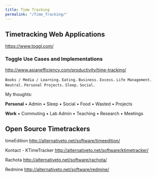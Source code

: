```yaml
---
title: Time Tracking
permalink: "/Time_Tracking/"
---
```


Timetracking Web Applications
-----------------------------

<https://www.toggl.com/>

### Toggle Use Cases and Implementations

<http://www.asianefficiency.com/productivity/time-tracking/>

`Books / Media / Learning.`
`Eating.`
`Business.`
`Excess.`
`Life Management.`
`Neutral.`
`Personal Projects.`
`Sleep.`
`Social.`

My thoughts:

**Personal** • Admin • Sleep • Social • Food • Wasted • Projects

**Work** • Commuting • Lab Admin • Teaching • Research • Meetings

Open Source Timetrackers
------------------------

timeEdition <http://alternativeto.net/software/timeedition/>

Kontact - KTimeTracker <http://alternativeto.net/software/ktimetracker/>

Rachota <http://alternativeto.net/software/rachota/>

Redmine <http://alternativeto.net/software/redmine/>